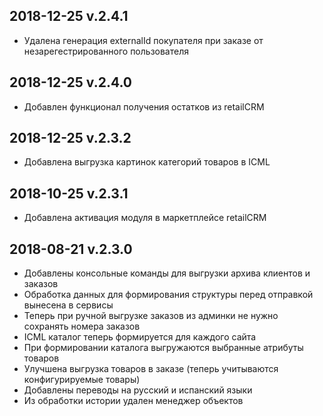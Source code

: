 ## 2018-12-25 v.2.4.1
* Удалена генерация externalId покупателя при заказе от незарегестрированного пользователя

## 2018-12-25 v.2.4.0
* Добавлен функционал получения остатков из retailCRM

## 2018-12-25 v.2.3.2
* Добавлена выгрузка картинок категорий товаров в ICML

## 2018-10-25 v.2.3.1
* Добавлена активация модуля в маркетплейсе retailCRM

## 2018-08-21 v.2.3.0
* Добавлены консольные команды для выгрузки архива клиентов и заказов
* Обработка данных для формирования структуры перед отправкой вынесена в сервисы
* Теперь при ручной выгрузке заказов из админки не нужно сохранять номера заказов
* ICML каталог теперь формируется для каждого сайта
* При формировании каталога выгружаются выбранные атрибуты товаров
* Улучшена выгрузка товаров в заказе (теперь учитываются конфигурируемые товары)
* Добавлены переводы на русский и испанский языки
* Из обработки истории удален менеджер объектов